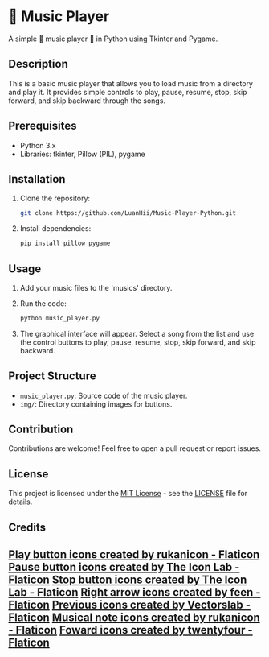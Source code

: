 # 🎵 Music Player

A simple 🎵 music player 🎵 in Python using Tkinter and Pygame.

## Description

This is a basic music player that allows you to load music from a directory and play it. It provides simple controls to play, pause, resume, stop, skip forward, and skip backward through the songs.

## Prerequisites

- Python 3.x
- Libraries: tkinter, Pillow (PIL), pygame

## Installation

1. Clone the repository:

    ```bash
    git clone https://github.com/LuanHii/Music-Player-Python.git
    ```

2. Install dependencies:

    ```bash
    pip install pillow pygame
    ```

## Usage

1. Add your music files to the 'musics' directory.
2. Run the code:

    ```bash
    python music_player.py
    ```

3. The graphical interface will appear. Select a song from the list and use the control buttons to play, pause, resume, stop, skip forward, and skip backward.

## Project Structure

- `music_player.py`: Source code of the music player.
- `img/`: Directory containing images for buttons.

## Contribution

Contributions are welcome! Feel free to open a pull request or report issues.

## License

This project is licensed under the [MIT License](LICENSE) - see the [LICENSE](LICENSE) file for details.

## Credits
<a href="https://www.flaticon.com/free-icons/play-button" title="play button icons">Play button icons created by rukanicon - Flaticon</a>
<a href="https://www.flaticon.com/free-icons/pause-button" title="pause button icons">Pause button icons created by The Icon Lab - Flaticon</a>
<a href="https://www.flaticon.com/free-icons/stop-button" title="stop button icons">Stop button icons created by The Icon Lab - Flaticon</a>
<a href="https://www.flaticon.com/free-icons/right-arrow" title="right arrow icons">Right arrow icons created by feen - Flaticon</a>
<a href="https://www.flaticon.com/free-icons/previous" title="previous icons">Previous icons created by Vectorslab - Flaticon</a>
<a href="https://www.flaticon.com/free-icons/musical-note" title="musical note icons">Musical note icons created by rukanicon - Flaticon</a>
<a href="https://www.flaticon.com/free-icons/foward" title="foward icons">Foward icons created by twentyfour - Flaticon</a>
---
